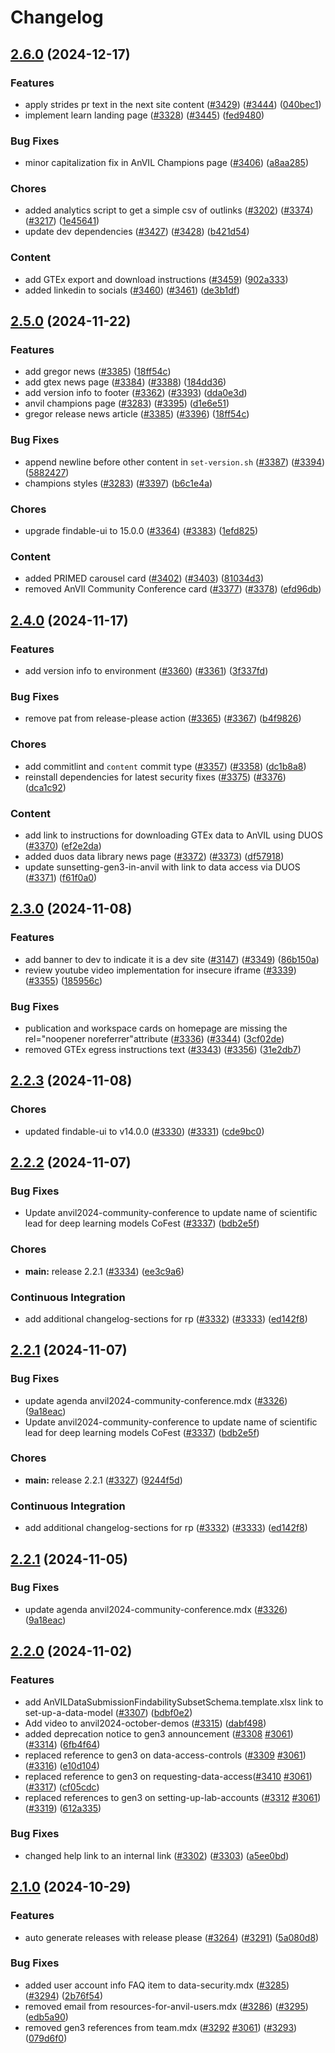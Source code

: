# Changelog

## [2.6.0](https://github.com/anvilproject/anvil-portal/compare/v2.5.0...v2.6.0) (2024-12-17)


### Features

* apply strides pr text in the next site content ([#3429](https://github.com/anvilproject/anvil-portal/issues/3429)) ([#3444](https://github.com/anvilproject/anvil-portal/issues/3444)) ([040bec1](https://github.com/anvilproject/anvil-portal/commit/040bec169a8a0a14be2b05dbbb8f8d88f8d15325))
* implement learn landing page ([#3328](https://github.com/anvilproject/anvil-portal/issues/3328)) ([#3445](https://github.com/anvilproject/anvil-portal/issues/3445)) ([fed9480](https://github.com/anvilproject/anvil-portal/commit/fed948028294871b76f392063e4fb0cd2c17b575))


### Bug Fixes

* minor capitalization fix in AnVIL Champions page ([#3406](https://github.com/anvilproject/anvil-portal/issues/3406)) ([a8aa285](https://github.com/anvilproject/anvil-portal/commit/a8aa28558516015cee0ba9b7f01c8f06a4ab8e8f))


### Chores

* added analytics script to get a simple csv of outlinks ([#3202](https://github.com/anvilproject/anvil-portal/issues/3202)) ([#3374](https://github.com/anvilproject/anvil-portal/issues/3374)) ([#3217](https://github.com/anvilproject/anvil-portal/issues/3217)) ([1e45641](https://github.com/anvilproject/anvil-portal/commit/1e45641582db3a6bb08ca1998d744c7e2c0db3af))
* update dev dependencies ([#3427](https://github.com/anvilproject/anvil-portal/issues/3427)) ([#3428](https://github.com/anvilproject/anvil-portal/issues/3428)) ([b421d54](https://github.com/anvilproject/anvil-portal/commit/b421d542357d7e5febeee74984bd0c8515245842))


### Content

* add GTEx export and download instructions ([#3459](https://github.com/anvilproject/anvil-portal/issues/3459)) ([902a333](https://github.com/anvilproject/anvil-portal/commit/902a333665f2ed08c2e0aa08dbba684f7410460c))
* added linkedin to socials ([#3460](https://github.com/anvilproject/anvil-portal/issues/3460)) ([#3461](https://github.com/anvilproject/anvil-portal/issues/3461)) ([de3b1df](https://github.com/anvilproject/anvil-portal/commit/de3b1df21176348b1c22c581974989e652e40605))

## [2.5.0](https://github.com/anvilproject/anvil-portal/compare/v2.4.0...v2.5.0) (2024-11-22)


### Features

* add gregor news ([#3385](https://github.com/anvilproject/anvil-portal/issues/3385)) ([18ff54c](https://github.com/anvilproject/anvil-portal/commit/18ff54cf2c043d6ba22ab3fa7677f8a12edebd74))
* add gtex news page ([#3384](https://github.com/anvilproject/anvil-portal/issues/3384)) ([#3388](https://github.com/anvilproject/anvil-portal/issues/3388)) ([184dd36](https://github.com/anvilproject/anvil-portal/commit/184dd36c526a95722ca1489be97f455b6ce75b49))
* add version info to footer ([#3362](https://github.com/anvilproject/anvil-portal/issues/3362)) ([#3393](https://github.com/anvilproject/anvil-portal/issues/3393)) ([dda0e3d](https://github.com/anvilproject/anvil-portal/commit/dda0e3d09b0d78cbdc8d5eecf01d54ff93368fdf))
* anvil champions page ([#3283](https://github.com/anvilproject/anvil-portal/issues/3283)) ([#3395](https://github.com/anvilproject/anvil-portal/issues/3395)) ([d1e6e51](https://github.com/anvilproject/anvil-portal/commit/d1e6e516545176f0e79327706a84726de7472cf7))
* gregor release news article ([#3385](https://github.com/anvilproject/anvil-portal/issues/3385)) ([#3396](https://github.com/anvilproject/anvil-portal/issues/3396)) ([18ff54c](https://github.com/anvilproject/anvil-portal/commit/18ff54cf2c043d6ba22ab3fa7677f8a12edebd74))


### Bug Fixes

* append newline before other content in `set-version.sh` ([#3387](https://github.com/anvilproject/anvil-portal/issues/3387)) ([#3394](https://github.com/anvilproject/anvil-portal/issues/3394)) ([5882427](https://github.com/anvilproject/anvil-portal/commit/58824278051224ca6c709b57bccf81980d565e9d))
* champions styles ([#3283](https://github.com/anvilproject/anvil-portal/issues/3283)) ([#3397](https://github.com/anvilproject/anvil-portal/issues/3397)) ([b6c1e4a](https://github.com/anvilproject/anvil-portal/commit/b6c1e4a70b92e198e403cf533ed5f2e47726c1b8))


### Chores

* upgrade findable-ui to 15.0.0 ([#3364](https://github.com/anvilproject/anvil-portal/issues/3364)) ([#3383](https://github.com/anvilproject/anvil-portal/issues/3383)) ([1efd825](https://github.com/anvilproject/anvil-portal/commit/1efd825bea3f3aa1cf8363ba55dc65dea18c1985))


### Content

* added PRIMED carousel card ([#3402](https://github.com/anvilproject/anvil-portal/issues/3402)) ([#3403](https://github.com/anvilproject/anvil-portal/issues/3403)) ([81034d3](https://github.com/anvilproject/anvil-portal/commit/81034d3cfdc884ad35d9d5cf83645cb44ac47110))
* removed AnVIl Community Conference card ([#3377](https://github.com/anvilproject/anvil-portal/issues/3377)) ([#3378](https://github.com/anvilproject/anvil-portal/issues/3378)) ([efd96db](https://github.com/anvilproject/anvil-portal/commit/efd96dbc32b8b21ffc38a06cc5775150b45703ca))

## [2.4.0](https://github.com/anvilproject/anvil-portal/compare/v2.3.0...v2.4.0) (2024-11-17)


### Features

* add version info to environment ([#3360](https://github.com/anvilproject/anvil-portal/issues/3360)) ([#3361](https://github.com/anvilproject/anvil-portal/issues/3361)) ([3f337fd](https://github.com/anvilproject/anvil-portal/commit/3f337fdcc6f1b5d1ec3752321587258eefd92de5))


### Bug Fixes

* remove pat from release-please action ([#3365](https://github.com/anvilproject/anvil-portal/issues/3365)) ([#3367](https://github.com/anvilproject/anvil-portal/issues/3367)) ([b4f9826](https://github.com/anvilproject/anvil-portal/commit/b4f9826393b70be1e5f6ed04cc3f4a7c917403f7))


### Chores

* add commitlint and `content` commit type ([#3357](https://github.com/anvilproject/anvil-portal/issues/3357)) ([#3358](https://github.com/anvilproject/anvil-portal/issues/3358)) ([dc1b8a8](https://github.com/anvilproject/anvil-portal/commit/dc1b8a8f7581dcdc7115b48e9f10866c88259cb9))
* reinstall dependencies for latest security fixes ([#3375](https://github.com/anvilproject/anvil-portal/issues/3375)) ([#3376](https://github.com/anvilproject/anvil-portal/issues/3376)) ([dca1c92](https://github.com/anvilproject/anvil-portal/commit/dca1c92c1fc9b77a5f9f01b9549d2fdf2cf7ac5a))


### Content

* add link to instructions for downloading GTEx data to AnVIL using DUOS ([#3370](https://github.com/anvilproject/anvil-portal/issues/3370)) ([ef2e2da](https://github.com/anvilproject/anvil-portal/commit/ef2e2dac939cf77715a760f014b8458dd05224cc))
* added duos data library news page ([#3372](https://github.com/anvilproject/anvil-portal/issues/3372)) ([#3373](https://github.com/anvilproject/anvil-portal/issues/3373)) ([df57918](https://github.com/anvilproject/anvil-portal/commit/df5791890de99316579fba2cbe97d9a26be22117))
* update sunsetting-gen3-in-anvil with link to data access via DUOS ([#3371](https://github.com/anvilproject/anvil-portal/issues/3371)) ([f61f0a0](https://github.com/anvilproject/anvil-portal/commit/f61f0a0cfc9286892e9a67fa0581c8be8d9f875b))

## [2.3.0](https://github.com/anvilproject/anvil-portal/compare/v2.2.3...v2.3.0) (2024-11-08)


### Features

* add banner to dev to indicate it is a dev site ([#3147](https://github.com/anvilproject/anvil-portal/issues/3147)) ([#3349](https://github.com/anvilproject/anvil-portal/issues/3349)) ([86b150a](https://github.com/anvilproject/anvil-portal/commit/86b150a7fe2297934c03c4e3adae70fbe815fbc1))
* review youtube video implementation for insecure iframe ([#3339](https://github.com/anvilproject/anvil-portal/issues/3339)) ([#3355](https://github.com/anvilproject/anvil-portal/issues/3355)) ([185956c](https://github.com/anvilproject/anvil-portal/commit/185956c3cb07d247b84e99476a55374263e3bb2e))


### Bug Fixes

* publication and workspace cards on homepage are missing the rel="noopener noreferrer"attribute ([#3336](https://github.com/anvilproject/anvil-portal/issues/3336)) ([#3344](https://github.com/anvilproject/anvil-portal/issues/3344)) ([3cf02de](https://github.com/anvilproject/anvil-portal/commit/3cf02dee294e86618fc293594aeccff2402b3f0b))
* removed GTEx egress instructions text ([#3343](https://github.com/anvilproject/anvil-portal/issues/3343)) ([#3356](https://github.com/anvilproject/anvil-portal/issues/3356)) ([31e2db7](https://github.com/anvilproject/anvil-portal/commit/31e2db70ca40d7ffae77461fb5c28702ceddc641))

## [2.2.3](https://github.com/anvilproject/anvil-portal/compare/v2.2.2...v2.2.3) (2024-11-08)


### Chores

* updated findable-ui to v14.0.0 ([#3330](https://github.com/anvilproject/anvil-portal/issues/3330)) ([#3331](https://github.com/anvilproject/anvil-portal/issues/3331)) ([cde9bc0](https://github.com/anvilproject/anvil-portal/commit/cde9bc0f05cff7342d761f94135a0144898b83d7))

## [2.2.2](https://github.com/anvilproject/anvil-portal/compare/v2.2.1...v2.2.2) (2024-11-07)


### Bug Fixes

* Update anvil2024-community-conference to update name of scientific lead for deep learning models CoFest ([#3337](https://github.com/anvilproject/anvil-portal/issues/3337)) ([bdb2e5f](https://github.com/anvilproject/anvil-portal/commit/bdb2e5fc854b822c9e157b424064e85fdaa386cf))


### Chores

* **main:** release 2.2.1 ([#3334](https://github.com/anvilproject/anvil-portal/issues/3334)) ([ee3c9a6](https://github.com/anvilproject/anvil-portal/commit/ee3c9a6fef62047e5e8c689585cefb431829a3db))


### Continuous Integration

* add additional changelog-sections for rp ([#3332](https://github.com/anvilproject/anvil-portal/issues/3332)) ([#3333](https://github.com/anvilproject/anvil-portal/issues/3333)) ([ed142f8](https://github.com/anvilproject/anvil-portal/commit/ed142f8293218352d7ee149de2463c893e199439))

## [2.2.1](https://github.com/anvilproject/anvil-portal/compare/v2.2.0...v2.2.1) (2024-11-07)


### Bug Fixes

* update agenda anvil2024-community-conference.mdx ([#3326](https://github.com/anvilproject/anvil-portal/issues/3326)) ([9a18eac](https://github.com/anvilproject/anvil-portal/commit/9a18eacc71a2e139452d28526af78bffc0fe5e9a))
* Update anvil2024-community-conference to update name of scientific lead for deep learning models CoFest ([#3337](https://github.com/anvilproject/anvil-portal/issues/3337)) ([bdb2e5f](https://github.com/anvilproject/anvil-portal/commit/bdb2e5fc854b822c9e157b424064e85fdaa386cf))


### Chores

* **main:** release 2.2.1 ([#3327](https://github.com/anvilproject/anvil-portal/issues/3327)) ([9244f5d](https://github.com/anvilproject/anvil-portal/commit/9244f5d0b062fe4b08603cb105145b0488efd476))


### Continuous Integration

* add additional changelog-sections for rp ([#3332](https://github.com/anvilproject/anvil-portal/issues/3332)) ([#3333](https://github.com/anvilproject/anvil-portal/issues/3333)) ([ed142f8](https://github.com/anvilproject/anvil-portal/commit/ed142f8293218352d7ee149de2463c893e199439))

## [2.2.1](https://github.com/anvilproject/anvil-portal/compare/v2.2.0...v2.2.1) (2024-11-05)


### Bug Fixes

* update agenda anvil2024-community-conference.mdx ([#3326](https://github.com/anvilproject/anvil-portal/issues/3326)) ([9a18eac](https://github.com/anvilproject/anvil-portal/commit/9a18eacc71a2e139452d28526af78bffc0fe5e9a))

## [2.2.0](https://github.com/anvilproject/anvil-portal/compare/v2.1.0...v2.2.0) (2024-11-02)


### Features

* add AnVILDataSubmissionFindabilitySubsetSchema.template.xlsx link to set-up-a-data-model ([#3307](https://github.com/anvilproject/anvil-portal/issues/3307)) ([bdbf0e2](https://github.com/anvilproject/anvil-portal/commit/bdbf0e2f787874967807f4a7f18e4e9b145a8a8b))
* Add video to anvil2024-october-demos ([#3315](https://github.com/anvilproject/anvil-portal/issues/3315)) ([dabf498](https://github.com/anvilproject/anvil-portal/commit/dabf498d42720d37bfaffd562eefe4ad91faf540))
* added deprecation notice to gen3 announcement ([#3308](https://github.com/anvilproject/anvil-portal/issues/3308) [#3061](https://github.com/anvilproject/anvil-portal/issues/3061)) ([#3314](https://github.com/anvilproject/anvil-portal/issues/3314)) ([6fb4f64](https://github.com/anvilproject/anvil-portal/commit/6fb4f64b8db0fecd7bb5a685f9c743c1482c22f5))
* replaced reference to gen3 on data-access-controls ([#3309](https://github.com/anvilproject/anvil-portal/issues/3309) [#3061](https://github.com/anvilproject/anvil-portal/issues/3061)) ([#3316](https://github.com/anvilproject/anvil-portal/issues/3316)) ([e10d104](https://github.com/anvilproject/anvil-portal/commit/e10d1046ac6f977253c35c01df2a0e0416292c95))
* replaced reference to gen3 on requesting-data-access([#3410](https://github.com/anvilproject/anvil-portal/issues/3410) [#3061](https://github.com/anvilproject/anvil-portal/issues/3061)) ([#3317](https://github.com/anvilproject/anvil-portal/issues/3317)) ([cf05cdc](https://github.com/anvilproject/anvil-portal/commit/cf05cdce255d18109eba20afc675c6201cd9c1ee))
* replaced references to gen3 on setting-up-lab-accounts ([#3312](https://github.com/anvilproject/anvil-portal/issues/3312) [#3061](https://github.com/anvilproject/anvil-portal/issues/3061)) ([#3319](https://github.com/anvilproject/anvil-portal/issues/3319)) ([612a335](https://github.com/anvilproject/anvil-portal/commit/612a335cff30fa3ccee9b52a12899575ea02693f))


### Bug Fixes

* changed help link to an internal link ([#3302](https://github.com/anvilproject/anvil-portal/issues/3302)) ([#3303](https://github.com/anvilproject/anvil-portal/issues/3303)) ([a5ee0bd](https://github.com/anvilproject/anvil-portal/commit/a5ee0bda9d91cd96c4c80f500bb1070033d59aa8))

## [2.1.0](https://github.com/anvilproject/anvil-portal/compare/v2.0.0...v2.1.0) (2024-10-29)


### Features

* auto generate releases with release please ([#3264](https://github.com/anvilproject/anvil-portal/issues/3264)) ([#3291](https://github.com/anvilproject/anvil-portal/issues/3291)) ([5a080d8](https://github.com/anvilproject/anvil-portal/commit/5a080d8a8a6c5e1f4d037359b47f54fc3a04bfa7))


### Bug Fixes

* added user account info FAQ item to data-security.mdx ([#3285](https://github.com/anvilproject/anvil-portal/issues/3285)) ([#3294](https://github.com/anvilproject/anvil-portal/issues/3294)) ([2b76f54](https://github.com/anvilproject/anvil-portal/commit/2b76f54a947053b5c032d95d3264f277d9b8fa4d))
* removed email from resources-for-anvil-users.mdx ([#3286](https://github.com/anvilproject/anvil-portal/issues/3286)) ([#3295](https://github.com/anvilproject/anvil-portal/issues/3295)) ([edb5a90](https://github.com/anvilproject/anvil-portal/commit/edb5a902b50dee70355c78c3bc4611ea0159b50a))
* removed gen3 references from team.mdx ([#3292](https://github.com/anvilproject/anvil-portal/issues/3292) [#3061](https://github.com/anvilproject/anvil-portal/issues/3061)) ([#3293](https://github.com/anvilproject/anvil-portal/issues/3293)) ([079d6f0](https://github.com/anvilproject/anvil-portal/commit/079d6f0f8f9d78e38603924cfb959ece5a31f4a3))
